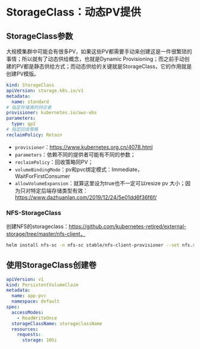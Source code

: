 # StorageClass：动态PV提供

## StorageClass参数

大规模集群中可能会有很多PV，如果这些PV都需要手动来创建这是一件很繁琐的事情；所以就有了动态供给概念，也就是Dynamic Provisioning；而之前手动创建的PV都是静态供给方式；而动态供给的关键就是StorageClass，它的作用就是创建PV模版。

```yaml
kind: StorageClass
apiVersion: storage.k8s.io/v1
metadata:
  name: standard
# 指定存储类的供应者
provisioner: kubernetes.io/aws-ebs
parameters:
  type: gp2
# 指定回收策略
reclaimPolicy: Retain
```

- `provisioner`：https://www.kubernetes.org.cn/4078.html
- `parameters`：依赖不同的提供者可能有不同的参数；
- `reclaimPolicy`：回收策略同PV；
- `volumeBindingMode`：pv和pvc绑定模式：Immediate，WaitForFirstConsumer
- `allowVolumeExpansion`：就算这里设为true也不一定可以resize pv 大小；因为只对特定后端存储类型有效：https://www.dazhuanlan.com/2019/12/24/5e01dd6f36f6f/



### NFS-StorageClass

创建NFS的storageclass：https://github.com/kubernetes-retired/external-storage/tree/master/nfs-client，

```bash
helm install nfs-sc -n nfs-sc stable/nfs-client-provisioner --set nfs.server=172.20.1.225 --set nfs.path=/data/k8s-nfs/
```

## 使用StorageClass创建卷

```yaml
apiVersion: v1
kind: PersistentVolumeClaim
metadata:
  name: app-pvc
  namespace: default
spec:
  accessModes:
    - ReadWriteOnce
  storageClassName: storageclassName
  resources:
    requests:
      storage: 10Gi
```

